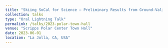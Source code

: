 ```yaml
---
title: "Skiing SoCal for Science – Preliminary Results from Ground-Validating ICESat-2 Satellite Laser Altimetry Data for Snow Depth Retrievals in the San Bernardino Mountains"
collection: talks
type: "Oral Lightning Talk"
permalink: /talks/2023-polar-town-hall
venue: "Scripps Polar Center Town Hall"
date: 2023-06-01
location: "La Jolla, CA, USA"
---
```

